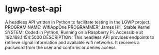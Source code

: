 # lgwp-test-api
A headless API written in Python to facilitate testing in the LGWP project. 
PROGRAM NAME: WifiAppOne
PROGRAMMER: James Hill, Stable Kernel
SYSTEM: Coded in Python,  Running on a Raspberry Pi. Accessible at 192.168.1.154:5000
DESCRIPTION: This headless API provides endpoints to retrieve signal information and
available wifi networks. It receives a password from the user and confirms or denies access.
